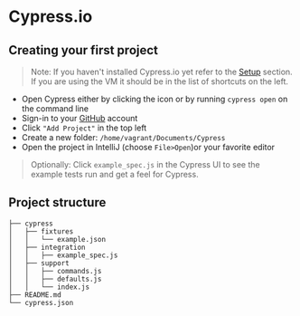 # Cypress.io

## Creating your first project

> Note: If you haven't installed Cypress.io yet refer to the [Setup](/setup.md) section. If you are using the VM it should be in the list of shortcuts on the left.

* Open Cypress either by clicking the icon or by running `cypress open` on the command line
* Sign-in to your [GitHub](https://github.com/join) account
* Click `"Add Project"` in the top left
* Create a new folder: `/home/vagrant/Documents/Cypress`
* Open the project in IntelliJ \(choose `File>Open`\)or your favorite editor

> Optionally: Click `example_spec.js`  in the Cypress UI to see the example tests run and get a feel for Cypress.

## Project structure

```
├── cypress
│   ├── fixtures
│   │   └── example.json
│   ├── integration
│   │   ├── example_spec.js
│   ├── support
│   │   ├── commands.js
│   │   ├── defaults.js
│   │   └── index.js
├── README.md
└── cypress.json
```



